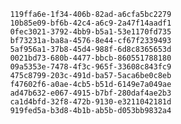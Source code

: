 
                119ffa6e-1f34-406b-82ad-a6cfa5bc2279
                10b85e09-bf6b-42c4-a6c9-2a47f14aadf1
                0fec3021-3792-4bb9-b5a1-53e1170fd735
                bf73231a-ba8a-4576-8e44-cf67f2339493
                5af956a1-37b8-45d4-988f-6d8c8365653d
                0021bd73-680b-4477-bbcb-860551788180
                09a5353e-7478-4f3c-965f-33608c843fc9
                475c8799-203c-491d-ba57-5aca6be0c8eb
                f47602f6-a0ae-4cb5-b51d-6149e7a049ae
                ad47b632-e067-4915-b7bf-280daf4ae2b3
                ca1d4bfd-32f8-472b-9130-e3211042181d
                919fed5a-b3d8-4b1b-ab5b-d053bb9832a4
                
